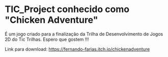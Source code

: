 # TIC_Project conhecido como "Chicken Adventure"
 
É um jogo criado para a finalização da Trilha de Desenvolvimento de Jogos 2D do Tic Trilhas. Espero que gostem !!!


Link para download: https://fernando-farias.itch.io/chickenadventure

